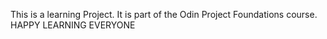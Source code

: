 This is a learning Project. It is part of the Odin Project Foundations course. HAPPY LEARNING EVERYONE

